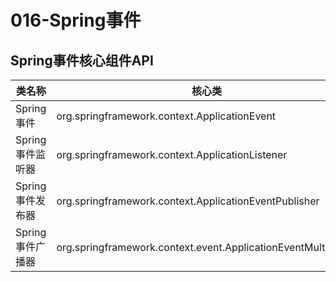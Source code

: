 # 016-Spring事件

## 



## Spring事件核心组件API

| 类名称           | 核心类                                                       |
| ---------------- | ------------------------------------------------------------ |
| Spring事件       | org.springframework.context.ApplicationEvent                 |
| Spring事件监听器 | org.springframework.context.ApplicationListener              |
| Spring事件发布器 | org.springframework.context.ApplicationEventPublisher        |
| Spring事件广播器 | org.springframework.context.event.ApplicationEventMulticaster |

